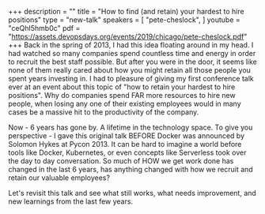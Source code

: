 +++
description = ""
title = "How to find (and retain) your hardest to hire positions"
type = "new-talk"
speakers = [
        "pete-cheslock",
]
youtube = "ceQhI5hmb0c"
pdf = "https://assets.devopsdays.org/events/2019/chicago/pete-cheslock.pdf"
+++
Back in the spring of 2013, I had this idea floating around in my head.  I had watched so many companies spend countless time and energy in order to recruit the best staff possible.  But after you were in the door, it seems like none of them really cared about how you might retain all those people you spent years investing in.  I had to pleasure of giving my first conference talk ever at an event about this topic of "how to retain your hardest to hire positions".  Why do companies spend FAR more resources to hire new people, when losing any one of their existing employees would in many cases be a massive hit to the productivity of the company.  

Now - 6 years has gone by.  A lifetime in the technology space.  To give you perspective - I gave this original talk BEFORE Docker was announced by Solomon Hykes at Pycon 2013.  It can be hard to imagine a world before tools like Docker, Kubernetes, or even concepts like Serverless took over the day to day conversation.  So much of HOW we get work done has changed in the last 6 years, has anything changed with how we recruit and retain our valuable employees?

Let's revisit this talk and see what still works, what needs improvement, and new learnings from the last few years.